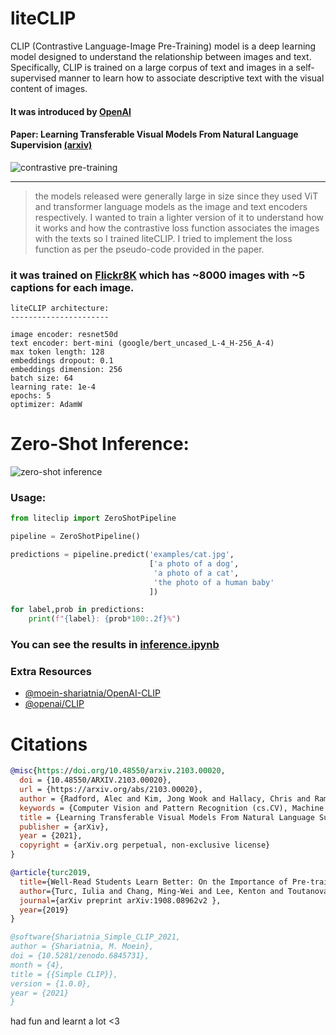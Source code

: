 # liteCLIP

CLIP (Contrastive Language-Image Pre-Training) model is a deep learning model designed to understand the relationship between images and text. Specifically, CLIP is trained on a large corpus of text and images in a self-supervised manner to learn how to associate descriptive text with the visual content of images.

#### It was introduced by [OpenAI](https://openai.com/research/clip)

#### Paper: Learning Transferable Visual Models From Natural Language Supervision [(arxiv)](https://arxiv.org/abs/2103.00020)

![contrastive pre-training](https://openaicom.imgix.net/fbc4f633-9ad4-4dc2-bd94-0b6f1feee22f/overview-a.svg?fm=auto&auto=compress,format&fit=min&w=3840&h=2733)

---

> the models released were generally large in size since they used ViT and transformer language models as the image and text encoders respectively.
> I wanted to train a lighter version of it to understand how it works and how the contrastive loss function associates the images with the texts so I trained liteCLIP.
> I tried to implement the loss function as per the pseudo-code provided in the paper.

### it was trained on [Flickr8K](https://www.kaggle.com/datasets/adityajn105/flickr8k) which has ~8000 images with ~5 captions for each image.

```
liteCLIP architecture:
----------------------

image encoder: resnet50d
text encoder: bert-mini (google/bert_uncased_L-4_H-256_A-4)
max token length: 128
embeddings dropout: 0.1
embeddings dimension: 256
batch size: 64
learning rate: 1e-4
epochs: 5
optimizer: AdamW
```


# Zero-Shot Inference:

![zero-shot inference](https://openaicom.imgix.net/d9d46e4b-6d6a-4f9e-9345-5c6538b1b8c3/overview-b.svg?fm=auto&auto=compress,format&fit=min&w=3840&h=2946)

### Usage:

```python
from liteclip import ZeroShotPipeline

pipeline = ZeroShotPipeline()

predictions = pipeline.predict('examples/cat.jpg',
                               ['a photo of a dog',
                                'a photo of a cat',
                                'the photo of a human baby'
                               ])

for label,prob in predictions:
    print(f"{label}: {prob*100:.2f}%")
```

### You can see the results in [inference.ipynb](./inference.ipynb)


### Extra Resources

- [@moein-shariatnia/OpenAI-CLIP](https://github.com/moein-shariatnia/OpenAI-CLIP)
- [@openai/CLIP](https://github.com/openai/CLIP/tree/main/clip)

# Citations

```bibtex
@misc{https://doi.org/10.48550/arxiv.2103.00020,
  doi = {10.48550/ARXIV.2103.00020},
  url = {https://arxiv.org/abs/2103.00020},
  author = {Radford, Alec and Kim, Jong Wook and Hallacy, Chris and Ramesh, Aditya and Goh, Gabriel and Agarwal, Sandhini and Sastry, Girish and Askell, Amanda and Mishkin, Pamela and Clark, Jack and Krueger, Gretchen and Sutskever, Ilya},
  keywords = {Computer Vision and Pattern Recognition (cs.CV), Machine Learning (cs.LG), FOS: Computer and information sciences, FOS: Computer and information sciences},
  title = {Learning Transferable Visual Models From Natural Language Supervision},
  publisher = {arXiv},
  year = {2021},
  copyright = {arXiv.org perpetual, non-exclusive license}
}
```

```bibtex
@article{turc2019,
  title={Well-Read Students Learn Better: On the Importance of Pre-training Compact Models},
  author={Turc, Iulia and Chang, Ming-Wei and Lee, Kenton and Toutanova, Kristina},
  journal={arXiv preprint arXiv:1908.08962v2 },
  year={2019}
}
```

```bibtex
@software{Shariatnia_Simple_CLIP_2021,
author = {Shariatnia, M. Moein},
doi = {10.5281/zenodo.6845731},
month = {4},
title = {{Simple CLIP}},
version = {1.0.0},
year = {2021}
}
```


had fun and learnt a lot <3